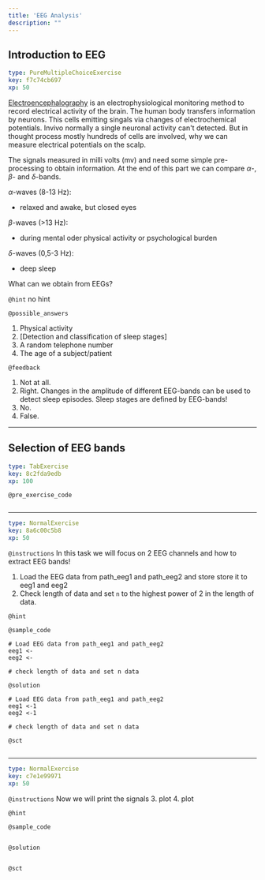 ```yaml
---
title: 'EEG Analysis'
description: ""
---
```


## Introduction to EEG

```yaml
type: PureMultipleChoiceExercise
key: f7c74cb697
xp: 50
```

[Electroencephalography](https://en.wikipedia.org/wiki/Electroencephalography) is an electrophysiological monitoring method to record electrical activity of the brain. The human body transfers information by neurons. This cells emitting singals via changes of electrochemical potentials. Invivo normally a single neuronal activity can't detected. But in thought process mostly hundreds of cells are involved, why we can measure electrical potentials on the scalp.

The signals measured in milli volts (mv) and need some simple pre-processing to obtain information. At the end of this part we can compare $\alpha$-, $\beta$- and $\delta$-bands. 

$\alpha$-waves (8-13 Hz):
- relaxed and awake, but closed eyes

$\beta$-waves (>13 Hz):
- during mental oder physical activity or psychological burden

$\delta$-waves (0,5-3 Hz):
- deep sleep

What can we obtain from EEGs? 

`@hint`
no hint

`@possible_answers`
1. Physical activity
2. [Detection and classification of sleep stages]
3. A random telephone number
4. The age of a subject/patient

`@feedback`
1. Not at all.
2. Right. Changes in the amplitude of different EEG-bands can be used to detect sleep episodes.
	Sleep stages are defined by EEG-bands! 
3. No.
4. False.

---

## Selection of EEG bands

```yaml
type: TabExercise
key: 8c2fda9edb
xp: 100
```



`@pre_exercise_code`
```{r}

```

***

```yaml
type: NormalExercise
key: 8a6c00c5b8
xp: 50
```

`@instructions`
In this task we will focus on 2 EEG channels and how to extract EEG bands!
1. Load the EEG data from path_eeg1 and path_eeg2 and store store it to eeg1 and eeg2
2. Check length of data and set ```n``` to the highest power of 2 in the length of data.

`@hint`


`@sample_code`
```{r}
# Load EEG data from path_eeg1 and path_eeg2
eeg1 <-
eeg2 <-

# check length of data and set n data 
```

`@solution`
```{r}
# Load EEG data from path_eeg1 and path_eeg2
eeg1 <-1
eeg2 <-1

# check length of data and set n data 
```

`@sct`
```{r}

```

***

```yaml
type: NormalExercise
key: c7e1e99971
xp: 50
```

`@instructions`
Now we will print the signals
3. plot
4. plot

`@hint`


`@sample_code`
```{r}

```

`@solution`
```{r}

```

`@sct`
```{r}

```
